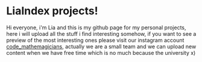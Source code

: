 # LiaIndex projects!

Hi everyone, i'm Lia and this is my github page for my personal projects, here i will upload all the stuff i find interesting somehow, if you want to see a preview of the most interesting ones please visit our instagram account 	[code_mathemagicians](https://www.instagram.com/code_mathemagicians), actually we are a small team and we can upload new content when we have free time which is no much because the university x)

